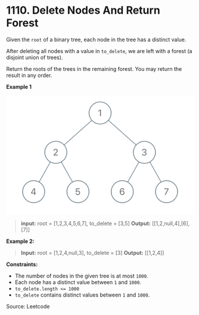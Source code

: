 # 1110. Delete Nodes And Return Forest

Given the `root` of a binary tree, each node in the tree has a distinct value.

After deleting all nodes with a value in `to_delete`, we are left with a forest (a disjoint union of trees).

Return the roots of the trees in the remaining forest. You may return the result in any order.

**Example 1**

<img src="./image-01.png">

>**input:** root = [1,2,3,4,5,6,7], to_delete = [3,5]
>**Output:** [[1,2,null,4],[6],[7]]

**Example 2:**

>**Input:** root = [1,2,4,null,3], to_delete = [3]
>**Output:** [[1,2,4]]

**Constraints:**

- The number of nodes in the given tree is at most `1000`.
- Each node has a distinct value between `1` and `1000`.
- `to_delete.length <= 1000`
- `to_delete` contains distinct values between `1` and `1000`.

Source: Leetcode
